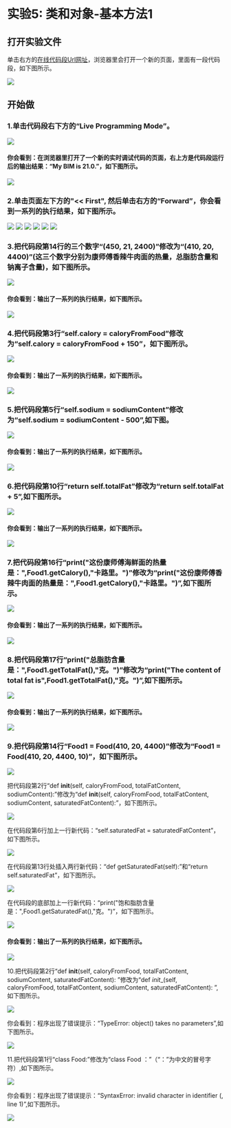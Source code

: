# 实验5: 类和对象-基本方法1

## 打开实验文件

单击右方的[在线代码段Url网址](http://pythontutor.com/visualize.html#code=class%20Food%3A%0A%20%20%20%20def%20__init__%28self,%20caloryFromFood,%20totalFatContent,%20sodiumContent%29%3A%0A%20%20%20%20%20%20%20%20self.calory%20%3D%20caloryFromFood%0A%20%20%20%20%20%20%20%20self.totalFat%20%3D%20totalFatContent%0A%20%20%20%20%20%20%20%20self.sodium%20%3D%20sodiumContent%0A%0A%20%20%20%20def%20getCalory%28self%29%3A%0A%20%20%20%20%20%20%20%20return%20self.calory%0A%20%20%20%20def%20getTotalFat%28self%29%3A%0A%20%20%20%20%20%20%20%20return%20self.totalFat%0A%20%20%20%20def%20getSodium%28self%29%3A%0A%20%20%20%20%20%20%20%20return%20self.sodium%0A%0AFood1%20%3D%20Food%28450,%2021,%202400%29%0A%0Aprint%28%22%E8%BF%99%E4%BB%BD%E5%BA%B7%E5%B8%88%E5%82%85%E6%B5%B7%E9%B2%9C%E9%9D%A2%E7%9A%84%E7%83%AD%E9%87%8F%E6%98%AF%EF%BC%9A%22,Food1.getCalory%28%29,%22%E5%8D%A1%E8%B7%AF%E9%87%8C%E3%80%82%22%29%0Aprint%28%22%E6%80%BB%E8%84%82%E8%82%AA%E5%90%AB%E9%87%8F%E6%98%AF%EF%BC%9A%22,Food1.getTotalFat%28%29,%22%E5%85%8B%E3%80%82%22%29%0Aprint%28%22%E9%92%A0%E7%A6%BB%E5%AD%90%E5%90%AB%E9%87%8F%E6%98%AF%EF%BC%9A%22,Food1.getSodium%28%29,%22%E6%AF%AB%E5%85%8B%E3%80%82%22%29&cumulative=false&heapPrimitives=nevernest&mode=edit&origin=opt-frontend.js&py=3&rawInputLstJSON=%5B%5D&textReferences=false)，浏览器里会打开一个新的页面，里面有一段代码段，如下图所示。

![](/images/章1-快速掌握编程的基础知识/类和对象-基本方法1/0.bmp)

## 开始做

### 1.单击代码段右下方的“Live Programming Mode”。

![](/images/章1-快速掌握编程的基础知识/类和对象-基本方法1/1a.bmp)

#### 你会看到：在浏览器里打开了一个新的实时调试代码的页面，右上方是代码段运行后的输出结果：“My BIM is 21.0.”，如下图所示。

![](/images/章1-快速掌握编程的基础知识/类和对象-基本方法1/1b.bmp)

### 2.单击页面左下方的"<< First", 然后单击右方的“Forward”，你会看到一系列的执行结果，如下图所示。

![](/images/章1-快速掌握编程的基础知识/类和对象-基本方法1/2b1.bmp)
![](/images/章1-快速掌握编程的基础知识/类和对象-基本方法1/2b2.bmp)
![](/images/章1-快速掌握编程的基础知识/类和对象-基本方法1/2b3.bmp)
![](/images/章1-快速掌握编程的基础知识/类和对象-基本方法1/2b4.bmp)
![](/images/章1-快速掌握编程的基础知识/类和对象-基本方法1/2b5.bmp)
![](/images/章1-快速掌握编程的基础知识/类和对象-基本方法1/2b6.bmp)

### 3.把代码段第14行的三个数字“(450, 21, 2400)”修改为“(410, 20, 4400)”(这三个数字分别为康师傅香辣牛肉面的热量，总脂肪含量和钠离子含量)，如下图所示。

![](/images/章1-快速掌握编程的基础知识/类和对象-基本方法1/3a.bmp)

#### 你会看到：输出了一系列的执行结果，如下图所示。

![](/images/章1-快速掌握编程的基础知识/类和对象-基本方法1/3b.bmp)

### 4.把代码段第3行“self.calory = caloryFromFood”修改为“self.calory = caloryFromFood + 150”，如下图所示。

![](/images/章1-快速掌握编程的基础知识/类和对象-基本方法1/4a.bmp)

#### 你会看到：输出了一系列的执行结果，如下图所示。

![](/images/章1-快速掌握编程的基础知识/类和对象-基本方法1/4b.bmp)

### 5.把代码段第5行“self.sodium = sodiumContent”修改为“self.sodium = sodiumContent - 500”,如下图。

![](/images/章1-快速掌握编程的基础知识/类和对象-基本方法1/5a.bmp)

#### 你会看到：输出了一系列的执行结果，如下图所示。

![](/images/章1-快速掌握编程的基础知识/类和对象-基本方法1/5b.bmp)

### 6.把代码段第10行“return self.totalFat”修改为“return self.totalFat + 5”,如下图所示。

![](/images/章1-快速掌握编程的基础知识/类和对象-基本方法1/6a.bmp)

#### 你会看到：输出了一系列的执行结果，如下图所示。

![](/images/章1-快速掌握编程的基础知识/类和对象-基本方法1/6b.bmp)

### 7.把代码段第16行“print("这份康师傅海鲜面的热量是：",Food1.getCalory(),"卡路里。")”修改为“print("这份康师傅香辣牛肉面的热量是：",Food1.getCalory(),"卡路里。")”,如下图所示。

![](/images/章1-快速掌握编程的基础知识/类和对象-基本方法1/7a.bmp)

#### 你会看到：输出了一系列的执行结果，如下图所示。

![](/images/章1-快速掌握编程的基础知识/类和对象-基本方法1/7b.bmp)

### 8.把代码段第17行“print("总脂肪含量是：",Food1.getTotalFat(),"克。")”修改为“print("The content of total fat is",Food1.getTotalFat(),"克。")”,如下图所示。

![](/images/章1-快速掌握编程的基础知识/类和对象-基本方法1/8a.bmp)

#### 你会看到：输出了一系列的执行结果，如下图所示。

![](/images/章1-快速掌握编程的基础知识/类和对象-基本方法1/8b.bmp)

### 9.把代码段第14行“Food1 = Food(410, 20, 4400)”修改为“Food1 = Food(410, 20, 4400, 10)”，如下图所示。

![](/images/章1-快速掌握编程的基础知识/类和对象-基本方法1/9a1.bmp)

把代码段第2行“def __init__(self, caloryFromFood, totalFatContent, sodiumContent):”修改为“def __init__(self, caloryFromFood, totalFatContent, sodiumContent, saturatedFatContent):”，如下图所示。

![](/images/章1-快速掌握编程的基础知识/类和对象-基本方法1/9a2.bmp)

在代码段第6行加上一行新代码：“self.saturatedFat = saturatedFatContent”，如下图所示。

![](/images/章1-快速掌握编程的基础知识/类和对象-基本方法1/9a3.bmp)

在代码段第13行处插入两行新代码：“def getSaturatedFat(self):”和“return self.saturatedFat”，如下图所示。

![](/images/章1-快速掌握编程的基础知识/类和对象-基本方法1/9a4.bmp)

在代码段的底部加上一行新代码：“print("饱和脂肪含量是：",Food1.getSaturatedFat(),"克。")”，如下图所示。

![](/images/章1-快速掌握编程的基础知识/类和对象-基本方法1/9a5.bmp)

#### 你会看到：输出了一系列的执行结果，如下图所示。

![](/images/章1-快速掌握编程的基础知识/类和对象-基本方法1/9b.bmp)

10.把代码段第2行“def __init__(self, caloryFromFood, totalFatContent, sodiumContent, saturatedFatContent):
”修改为“def _init__(self, caloryFromFood, totalFatContent, sodiumContent, saturatedFatContent):
”,如下图所示。

![](/images/章1-快速掌握编程的基础知识/类和对象-基本方法1/10a.bmp)

你会看到：程序出现了错误提示：“TypeError: object() takes no parameters”,如下图所示。

![](/images/章1-快速掌握编程的基础知识/类和对象-基本方法1/10b.bmp)

11.把代码段第1行“class Food:”修改为“class Food
：”（“：”为中文的冒号字符）,如下图所示。

![](/images/章1-快速掌握编程的基础知识/类和对象-基本方法1/11a.bmp)

你会看到：程序出现了错误提示：“SyntaxError: invalid character in identifier (<string>, line 1)”,如下图所示。

![](/images/章1-快速掌握编程的基础知识/类和对象-基本方法1/11b.bmp)



